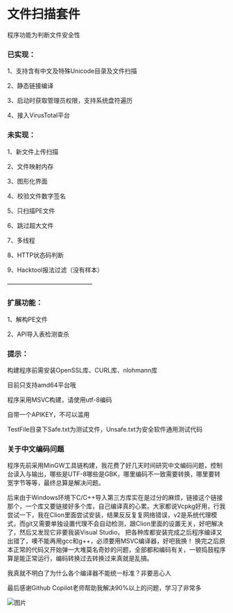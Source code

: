 # 文件扫描套件

程序功能为判断文件安全性

### 已实现：

1、支持含有中文及特殊Unicode目录及文件扫描

2、静态链接编译

3、启动时获取管理员权限，支持系统盘符遍历

4、接入VirusTotal平台

### 未实现：

1、新文件上传扫描

2、文件映射内存

3、图形化界面

4、校验文件数字签名

5、只扫描PE文件

6、跳过超大文件

7、多线程

8、HTTP状态码判断

9、Hacktool报法过滤（没有样本）

——————————————

### 扩展功能：

1、解构PE文件

2、API导入表检测查杀



### 提示：

构建程序前需安装OpenSSL库、CURL库、nlohmann库

目前只支持amd64平台哦

程序采用MSVC构建，请使用utf-8编码

自带一个APIKEY，不可以滥用

TestFile目录下Safe.txt为测试文件，Unsafe.txt为安全软件通用测试代码

### 关于中文编码问题

程序先前采用MinGW工具链构建，我花费了好几天时间研究中文编码问题，控制台读入与输出，哪些是UTF-8哪些是GBK，哪里编码不一致需要转换，哪里要转宽字节等等，最终总算是解决问题。

后来由于Windows环境下C/C++导入第三方库实在是过分的麻烦，链接这个链接那个，一个库又要链接好多个库，自己编译真的心累。大家都说Vcpkg好用，行我尝试一下，我在Clion里面尝试安装，结果反反复复网络错误，v2是系统代理模式，而git又需要单独设置代理不会自动检测，跟Clion里面的设置无关，好吧解决了，然后又发现它非要我装Visual Studio，
把各种库都安装完成之后程序编译又出错了，噢不能再用gcc和g++，必须要用MSVC编译器，好吧我换！
换完之后原本正常的代码又开始弹一大堆莫名奇妙的问题，全部都和编码有关，一顿捣鼓程序算是能正常运行，编码转换过去转换过来真就是乱搞。

我真就不明白了为什么各个编译器不能统一标准？非要恶心人

最后感谢Github Copilot老师帮助我解决90%以上的问题，学习了非常多

![图片](https://github.com/MICHAEL-888/jbc/assets/61051861/1e146949-c0db-4d19-a88e-9a365ce765d6)
